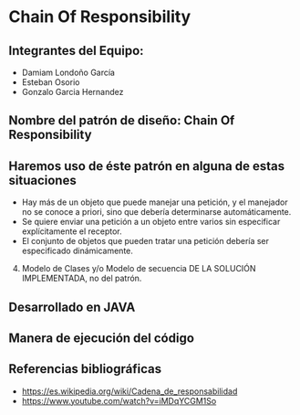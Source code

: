 # Chain Of Responsibility 

## Integrantes del Equipo:
  - Damiam Londoño García
  - Esteban Osorio
  - Gonzalo Garcia Hernandez
  
## Nombre del patrón de diseño: Chain Of Responsibility 

## Haremos uso de éste patrón en alguna de estas situaciones

  - Hay más de un objeto que puede manejar una petición, y el manejador no se conoce a priori, sino que debería determinarse         automáticamente.
  - Se quiere enviar una petición a un objeto entre varios sin especificar explícitamente el receptor. 
  - El conjunto de objetos que pueden tratar una petición debería ser especificado dinámicamente.

4. Modelo de Clases y/o Modelo de secuencia DE LA SOLUCIÓN IMPLEMENTADA, no
del patrón.

## Desarrollado en JAVA

## Manera de ejecución del código

## Referencias bibliográficas
- https://es.wikipedia.org/wiki/Cadena_de_responsabilidad
- https://www.youtube.com/watch?v=iMDqYCGM1So
